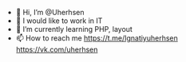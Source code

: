 - 👋 Hi, I’m @Uherhsen
- 👀 I would like to work in IT
- 🌱 I’m currently learning PHP, layout 
- 📫 How to reach me 
https://t.me/Ignatiyuherhsen 
https://vk.com/uherhsen

<!---
Uherhsen/Uherhsen is a ✨ special ✨ repository because its `README.md` (this file) appears on your GitHub profile.
You can click the Preview link to take a look at your changes.
--->
